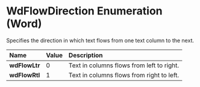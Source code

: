 
# WdFlowDirection Enumeration (Word)

Specifies the direction in which text flows from one text column to the next.



|**Name**|**Value**|**Description**|
|:-----|:-----|:-----|
| **wdFlowLtr**|0|Text in columns flows from left to right.|
| **wdFlowRtl**|1|Text in columns flows from right to left.|

